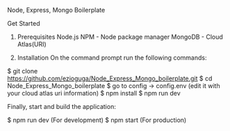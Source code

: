 Node, Express, Mongo Boilerplate

Get Started

1. Prerequisites
Node.js
NPM - Node package manager
MongoDB - Cloud Atlas(URI)

2. Installation
On the command prompt run the following commands:

 $ git clone https://github.com/ezioguga/Node_Express_Mongo_boilerplate.git
 $ cd Node_Express_Mongo_boilerplate
 $ go to config -> config.env (edit it with your cloud atlas uri information)
 $ npm install
 $ npm run dev
 
Finally, start and build the application:

$ npm run dev (For development)
$ npm start (For production)
